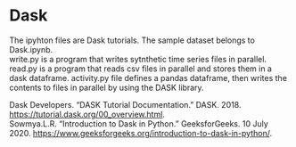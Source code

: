 # Dask

The ipyhton files are Dask tutorials.  The sample dataset belongs to Dask.ipynb.  
write.py is a program that writes sytnthetic time series files in parallel.  
read.py is a program that reads csv files in parallel and stores them in a dask dataframe.
activity.py file defines a pandas dataframe, then writes the contents to files in parallel by using the DASK library.

Dask Developers. “DASK Tutorial Documentation.” DASK. 2018. https://tutorial.dask.org/00_overview.html.  
Sowmya.L.R. “Introduction to Dask in Python.” GeeksforGeeks. 10 July 2020. https://www.geeksforgeeks.org/introduction-to-dask-in-python/.
